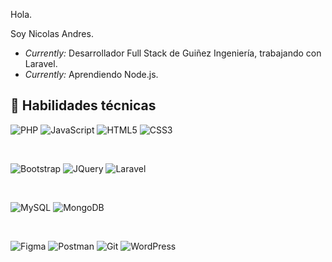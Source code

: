 Hola.

Soy Nicolas Andres.
- <i>Currently:</i> Desarrollador Full Stack de Guiñez Ingeniería, trabajando con Laravel.
- <i>Currently:</i> Aprendiendo Node.js.
  
## 💼 Habilidades técnicas
![PHP](https://img.shields.io/badge/php-%23323330.svg?style=for-the-badge&logo=PHP&logoColor=%white)
![JavaScript](https://img.shields.io/badge/javascript-%23323330.svg?style=for-the-badge&logo=javascript&logoColor=%23F7DF1E)
![HTML5](https://img.shields.io/badge/html5-%23E34F26.svg?style=for-the-badge&logo=html5&logoColor=white)
![CSS3](https://img.shields.io/badge/css3-%231572B6.svg?style=for-the-badge&logo=css3&logoColor=white)

<br>

![Bootstrap](https://img.shields.io/badge/bootstrap-%23563D7C.svg?style=for-the-badge&logo=bootstrap&logoColor=white)
![JQuery](https://img.shields.io/badge/jquery-%23323330.svg?style=for-the-badge&logo=jquery&logoColor=white)
![Laravel](https://img.shields.io/badge/laravel-%23323330.svg?style=for-the-badge&logo=laravel&logoColor=red)

</br>

![MySQL](https://img.shields.io/badge/mysql-%23323330.svg?style=for-the-badge&logo=mysql&logoColor=white)
![MongoDB](https://img.shields.io/badge/mongodb-%23323330.svg?style=for-the-badge&logo=mongodb&logoColor=white)

</br>

![Figma](https://img.shields.io/badge/figma-%23F24E1E.svg?style=for-the-badge&logo=figma&logoColor=white)
![Postman](https://img.shields.io/badge/Postman-FF6C37?style=for-the-badge&logo=postman&logoColor=white)
![Git](https://img.shields.io/badge/git-%23F05033.svg?style=for-the-badge&logo=git&logoColor=white)
![WordPress](https://img.shields.io/badge/WordPress-%23323330.svg?style=for-the-badge&logo=WordPress&logoColor=white)




